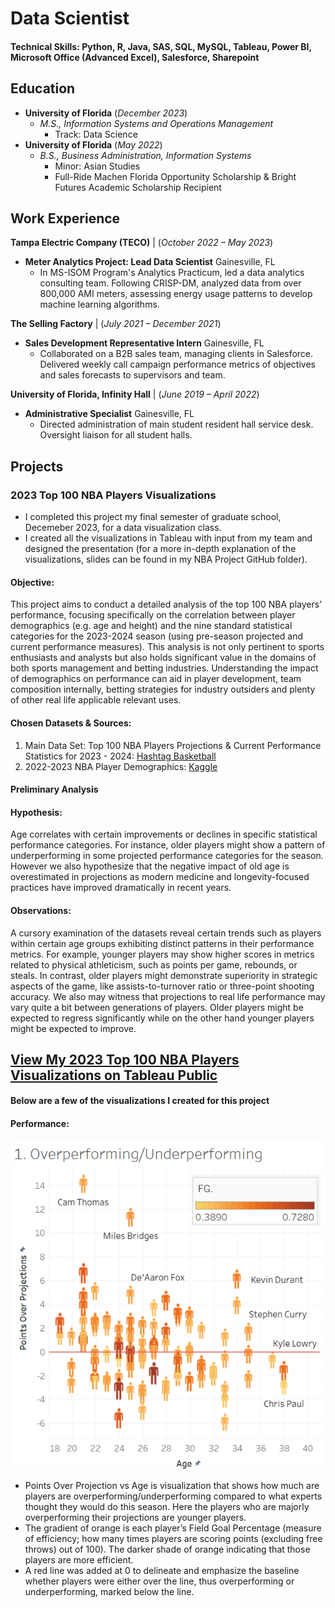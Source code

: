 # Data Scientist

#### Technical Skills: Python, R, Java, SAS, SQL, MySQL, Tableau, Power BI, Microsoft Office (Advanced Excel), Salesforce, Sharepoint


## Education
- **University of Florida** (_December 2023_)
  - *M.S., Information Systems and Operations Management* 
    - Track: Data Science
- **University of Florida** (_May 2022_)
  - *B.S., Business Administration, Information Systems*
    - Minor: Asian Studies
    - Full-Ride Machen Florida Opportunity Scholarship & Bright Futures Academic Scholarship Recipient
  
## Work Experience
**Tampa Electric Company (TECO)** | (_October 2022 – May 2023_)
- **Meter Analytics Project: Lead Data Scientist** Gainesville, FL
  - In MS-ISOM Program's Analytics Practicum, led a data analytics consulting team. Following CRISP-DM, analyzed data from over 800,000 AMI meters, assessing energy usage patterns to develop machine learning algorithms.

**The Selling Factory** | (_July 2021 – December 2021_)
- **Sales Development Representative Intern** Gainesville, FL
  - Collaborated on a B2B sales team, managing clients in Salesforce. Delivered weekly call campaign performance metrics of objectives and sales forecasts to supervisors and team.

**University of Florida, Infinity Hall** | (_June 2019 – April 2022_)
- **Administrative Specialist** Gainesville, FL
  - Directed administration of main student resident hall service desk. Oversight liaison for all student halls.

## Projects

### 2023 Top 100 NBA Players Visualizations
- I completed this project my final semester of graduate school, Decemeber 2023, for a data visualization class.
- I created all the visualizations in Tableau with input from my team and designed the presentation (for a more in-depth explanation of the visualizations, slides can be found in my NBA Project GitHub folder).
  
#### Objective:
This project aims to conduct a detailed analysis of the top 100 NBA players’ performance,
focusing specifically on the correlation between player demographics (e.g. age and height)
and the nine standard statistical categories for the 2023-2024 season (using pre-season
projected and current performance measures). This analysis is not only pertinent to sports
enthusiasts and analysts but also holds significant value in the domains of both sports
management and betting industries. Understanding the impact of demographics on
performance can aid in player development, team composition internally, betting strategies
for industry outsiders and plenty of other real life applicable relevant uses.

#### Chosen Datasets & Sources:
1. Main Data Set: Top 100 NBA Players Projections & Current Performance Statistics for 2023 - 2024: <a href="https://hashtagbasketball.com/fantasy-basketball-rankings"> Hashtag Basketball</a>
2. 2022-2023 NBA Player Demographics: <a href="https://www.kaggle.com/datasets/justinas/nba-players-data"> Kaggle</a>

#### Preliminary Analysis
#### Hypothesis: 
Age correlates with certain improvements or declines in specific statistical performance categories. For instance, older players might show a pattern of underperforming in some projected performance categories for the season. However we also hypothesize that the negative impact of old age is overestimated in projections as modern
medicine and longevity-focused practices have improved dramatically in recent years. 
#### Observations: 
A cursory examination of the datasets reveal certain trends such as players within certain age groups exhibiting distinct patterns in their performance metrics. For example, younger players may show higher scores in metrics related to physical athleticism, such as points per game, rebounds, or steals. In contrast, older players might demonstrate superiority in strategic aspects of the game, like assists-to-turnover ratio or three-point shooting accuracy. We also may witness that projections to real life performance may vary quite a bit between generations of players. Older players might be expected to regress significantly while on the other hand younger players might be expected to improve.

## <a href="https://public.tableau.com/views/NBA_17244393402170/1_OverperformingUnderperforming?:language=en-US&:sid=&:redirect=auth&:display_count=n&:origin=viz_share_link"> View My 2023 Top 100 NBA Players Visualizations on Tableau Public</a>
#### Below are a few of the visualizations I created for this project
#### Performance:
<img src="images/NBA_Performance.png"/>

- Points Over Projection vs Age is visualization that shows how much are players are overperforming/underperforming compared to what experts thought they would do this season. Here the players who are majorly overperforming their projections are younger players.
- The gradient of orange is each player’s Field Goal Percentage (measure of efficiency; how many times players are scoring points (excluding free throws) out of 100). The darker shade of orange indicating that those players are more efficient.
- A red line was added at 0 to delineate and emphasize the baseline whether players were either over the line, thus overperforming or underperforming, marked below the line.



